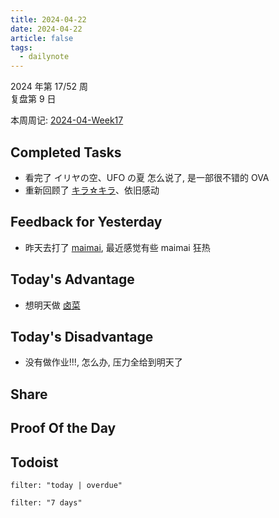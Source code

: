 ```yaml
---
title: 2024-04-22
date: 2024-04-22
article: false
tags:
  - dailynote
---
```

  
2024 年第 17/52 周  
复盘第 9 日

本周周记: [2024-04-Week17](2024-04-Week17)

## Completed Tasks
- 看完了 イリヤの空、UFO の夏 怎么说了, 是一部很不错的 OVA
- 重新回顾了 [キラ☆キラ](../../01%20Reading/01%20视觉小说/キラ☆キラ)、依旧感动
## Feedback for Yesterday
- 昨天去打了 [maimai](../../06%20Hobby/01%20Maimai/01%20练习曲目/01%20练习曲目), 最近感觉有些 maimai 狂热

## Today's Advantage
- 想明天做 [卤菜](../../03%20Life/01%20身/食谱)

## Today's Disadvantage
- 没有做作业!!!, 怎么办, 压力全给到明天了

## Share

## Proof Of the Day

## Todoist
```todoist
filter: "today | overdue"
```
```todoist
filter: "7 days"
```